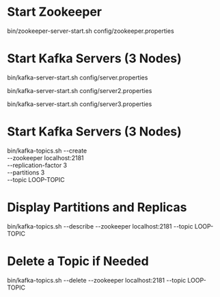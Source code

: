 # Start Zookeeper
bin/zookeeper-server-start.sh config/zookeeper.properties

# Start Kafka Servers (3 Nodes)
bin/kafka-server-start.sh config/server.properties

bin/kafka-server-start.sh config/server2.properties

bin/kafka-server-start.sh config/server3.properties

# Start Kafka Servers (3 Nodes)
bin/kafka-topics.sh --create \
--zookeeper localhost:2181 \
--replication-factor 3 \
--partitions 3 \
--topic LOOP-TOPIC

# Display Partitions and Replicas
bin/kafka-topics.sh --describe --zookeeper localhost:2181 --topic LOOP-TOPIC

# Delete a Topic if Needed
bin/kafka-topics.sh --delete --zookeeper localhost:2181 --topic LOOP-TOPIC
